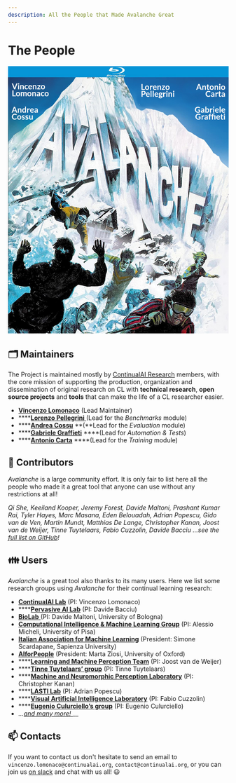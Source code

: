 ```yaml
---
description: All the People that Made Avalanche Great
---
```


# The People

![Coming soon to your computers! &#x1F602;](../.gitbook/assets/avalanche_maintaners.jpg)

## 🗂️ Maintainers

The Project is maintained mostly by [ContinualAI Research](https://www.continualai.org/research) members, with the core mission of supporting the production, organization and dissemination of original research on CL with **technical research**, **open source projects** and **tools** that can make the life of a CL researcher easier.

* [**Vincenzo Lomonaco**](https://www.vincenzolomonaco.com/) \(Lead Maintainer\)
* \*\*\*\*[**Lorenzo Pellegrini** ](https://www.unibo.it/sitoweb/l.pellegrini)\(Lead for the _Benchmarks_ module\)
* \*\*\*\*[**Andrea Cossu**](https://andreacossu.github.io/) **\(**Lead for the _Evaluation_ module\)
* \*\*\*\*[**Gabriele Graffieti**](https://www.unibo.it/sitoweb/gabriele.graffieti/en) ****\(Lead for _Automation & Tests_\)
* \*\*\*\*[**Antonio Carta**](http://pages.di.unipi.it/carta/) ****\(Lead for the _Training_ module\)

## 🔨 Contributors

_Avalanche_ is a large community effort. It is only fair to list here all the people who made it a great tool that anyone can use without any restrictions at all!

_Qi She, Keeiland Kooper, Jeremy Forest, Davide Maltoni, Prashant Kumar Rai, Tyler Hayes, Marc Masana, Eden Belouadah, Adrian Popescu, Gido van de Ven, Martin Mundt, Matthias De Lange, Christopher Kanan, Joost van de Weijer,  Tinne Tuytelaars, Fabio Cuzzolin, Davide Bacciu_ _...see the_ [_full list on GitHub_](https://github.com/ContinualAI/avalanche/graphs/contributors)_!_

## 👪 Users

_Avalanche_ is a great tool also thanks to its many users. Here we list some research groups using _Avalanche_ for their continual learning research:

* [**ContinualAI Lab**](https://www.continualai.org/lab/) \(PI: Vincenzo Lomonaco\)
* \*\*\*\*[**Pervasive AI Lab**](http://pai.di.unipi.it/) \(PI: Davide Bacciu\)
* [**BioLab** ](http://biolab.csr.unibo.it/home.asp)\(PI: Davide Maltoni, University of Bologna\)
* [**Computational Intelligence & Machine Learning Group**](http://ciml.di.unipi.it/index.html) \(PI: Alessio Micheli, University of Pisa\)
* [**Italian Association for Machine Learning**](https://iaml.it/) \(President: Simone Scardapane,  Sapienza University\)
* [**AIforPeople**](https://www.aiforpeople.org/) \(President: Marta Ziosi, University of Oxford\)
* \*\*\*\*[**Learning and Machine Perception Team**](http://www.cvc.uab.es/lamp/) \(PI: Joost van de Weijer\)
* \*\*\*\*[**Tinne Tuytelaars’ group**](https://homes.esat.kuleuven.be/~tuytelaa/) \(PI: Tinne Tuytelaars\)
* \*\*\*\*[**Machine and Neuromorphic Perception Laboratory**](http://klab.cis.rit.edu/) \(PI: Christopher Kanan\)
* \*\*\*\*[**LASTI Lab**](https://kalisteo.cea.fr/index.php/textual-and-visual-semantic/) \(PI: Adrian Popescu\)
* \*\*\*\*[**Visual Artificial Intelligence Laboratory**](https://cms.brookes.ac.uk/staff/FabioCuzzolin) \(PI: Fabio Cuzzolin\)
* \*\*\*\*[**Eugenio Culurciello’s group**](https://scholar.google.com/citations?user=SeGmqkIAAAAJ&hl=en) \(PI: Eugenio Culurciello\)
* _..._[_and many more!_ ](https://www.continualai.org/research)\_\_

## 📫 Contacts

If you want to contact us don't hesitate to send an email to `vincenzo.lomonaco@continualai.org`, `contact@continualai.org`, or you can join us [on slack](https://join.slack.com/t/continualai/shared_invite/enQtNjQxNDYwMzkxNzk0LTBhYjg2MjM0YTM2OWRkNDYzOGE0ZTIzNDQ0ZGMzNDE3ZGUxNTZmNmM1YzJiYzgwMTkyZDQxYTlkMTI3NzZkNjU) and chat with us all! 😃

